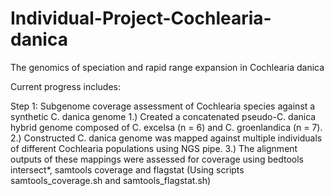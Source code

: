 # Individual-Project-Cochlearia-danica
 The genomics of speciation and rapid range expansion in Cochlearia danica
 
 Current progress includes:

 Step 1:  Subgenome coverage assessment of Cochlearia species against a synthetic C. danica genome
 1.) Created a concatenated pseudo-C. danica hybrid genome composed of C. excelsa (n = 6) and C. groenlandica (n = 7).
 2.) Constructed C. danica genome was mapped against multiple individuals of different Cochlearia populations using NGS pipe.
 3.) The alignment outputs of these mappings were assessed for coverage using bedtools intersect*, samtools coverage and flagstat (Using scripts samtools_coverage.sh and samtools_flagstat.sh)

 
